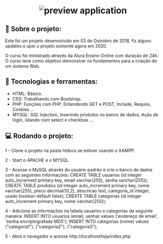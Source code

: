 <h1 align="center">
    <img alt="preview application" src= "https://imgur.com/LWsC853.png width="400px"/>
</h1>

## :book: Sobre o projeto:

<p> Este foi um projeto desenvolvido em 03 de Outrobro de 2018, fiz alguns updates e upei o projeto somente agora em 2020.

O curso foi ministrado através da Alura Ensino Online com duração de 24h. 
O curso teve como objetivo demonstrar os fundamentos para a criação de um sistema Web.
</p>

 ## :iphone: Tecnologias e ferramentas:

 <ul>
  <li>HTML: Básico.</li>
  <li>CSS: Trabalhando com Bootstrap.</li>
  <li>PHP: Funções com PHP, Entendendo GET e POST, Include, Require, Cookies ...</li>
  <li>MYSQL: SQL Injection, Inserindo produtos no banco de dados, Ação de login, lidando com select e checkbox ...</li>
 </ul>
 
## :computer: Rodando o projeto:

1 - Clone o projeto na pasta htdocs se estiver usando o XAMPP.

2 - Start o APACHE e o MYSQL.

3 - Acesse o MySQL atravès do usuário padrão e crie o banco de dados com as seguintes informações:
CREATE TABLE usuarios (id integer auto_increment primary key, email varchar(255), senha varchar(255));
CREATE TABLE produtos (id integer auto_increment primary key, nome varchar(255), preco decimal(10,2), descricao text, categoria_id integer, usado boolean default false);
CREATE TABLE categorias (id integer auto_increment primary key, nome varchar(255));

4 - Adicione as informações na tabela usuarios e categorias da seguinte maneira:
INSERT INTO usuarios (email, senha) values ('endereço de email', 'senha encriptografada MD5');
INSERT INTO categorias (nome) values ("categoria1"), ("categoria2"), ("categoria3");

5 - Abra o navegador e acesse http://localhost/loja/index.php


